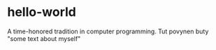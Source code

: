# hello-world
A time-honored tradition in computer programming.
Tut povynen buty "some text about myself"
